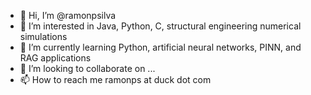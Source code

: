- 👋 Hi, I’m @ramonpsilva
- 👀 I’m interested in Java, Python, C, structural engineering numerical simulations
- 🌱 I’m currently learning Python, artificial neural networks, PINN, and RAG applications
- 💞️ I’m looking to collaborate on ...
- 📫 How to reach me ramonps at duck dot com

<!---
ramonpsilva/ramonpsilva is a ✨ special ✨ repository because its `README.md` (this file) appears on your GitHub profile.
You can click the Preview link to take a look at your changes.
--->
